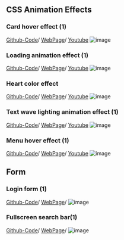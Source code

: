 ## CSS Animation Effects

### Card hover effect (1)
[Github-Code](https://github.com/jjyoon-dev/yotube_project/tree/master/css_animation_effect/card_hover_effect(1))/
[WebPage](https://jjyoon-dev.github.io/portfolio/css_animation_effect/card_hover_effect(1)/index.html)/
[Youtube](https://youtu.be/byouveQRdFU)
![image](https://github.com/jjyoon-dev/yotube_project/blob/master/css_animation_effect/thumbnail/card_hover_effect(1)_thumbnai.png?raw=true)

### Loading animation effect (1)
[Github-Code](https://github.com/jjyoon-dev/youtube_project/tree/master/css_animation_effect/loading_tutorial1)/
[WebPage](https://jjyoon-dev.github.io/portfolio/css_animation_effect/loading_tutorial1/index.html)/
[Youtube](https://youtu.be/XTyUWReFhuw)
![image](https://github.com/jjyoon-dev/yotube_project/blob/master/css_animation_effect/thumbnail/loading_animation_effect(1)_thumbnail.PNG?raw=true)

### Heart color effect
[Github-Code](https://github.com/jjyoon-dev/youtube_project/tree/master/css_animation_effect/heart_color_change)/
[WebPage](https://jjyoon-dev.github.io/portfolio/css_animation_effect/heart_color_change/index.html)/
[Youtube](https://youtu.be/xWwrdb2LG-8)
![image](https://github.com/jjyoon-dev/yotube_project/blob/master/css_animation_effect/thumbnail/heart_color_change_thumbnail.PNG?raw=true)

### Text wave lighting animation effect (1)
[Github-Code](https://github.com/jjyoon-dev/youtube_project/tree/master/css_animation_effect/text_wave_animation(1))/
[WebPage](https://jjyoon-dev.github.io/portfolio/css_animation_effect/text_wave_animation(1)/index.html)/
[Youtube](https://youtu.be/yQnyFV8ag0g)
![image](https://github.com/jjyoon-dev/yotube_project/blob/master/css_animation_effect/thumbnail/text_wave_lighting_animation_effect_thumbnail.PNG?raw=true)

### Menu hover effect (1)
[Github-Code](https://github.com/jjyoon-dev/youtube_project/tree/master/css_animation_effect/menu_hover_effect(1))/
[WebPage](https://jjyoon-dev.github.io/portfolio/css_animation_effect/menu_hover_effect(1)/index.html)/
[Youtube](https://youtu.be/nm9wPnB_04g)
![image](https://github.com/jjyoon-dev/youtube_project/blob/master/css_animation_effect/thumbnail/menu_hover_effect(1).png?raw=true)



## Form

### Login form (1)
[Github-Code](https://github.com/jjyoon-dev/youtube_project/tree/master/form/login_form(1))/
[WebPage](https://jjyoon-dev.github.io/portfolio/login_form/tutorial(1)/login.html)/
![image](https://github.com/jjyoon-dev/youtube_project/blob/master/form/thumbnail/login_form(1).PNG?raw=true)

### Fullscreen search bar(1)
[Github-Code](https://github.com/jjyoon-dev/youtube_project/tree/master/form/fullscreen_search_bar(1))/
[WebPage](https://jjyoon-dev.github.io/portfolio/form/fullscreen_search_bar(1)/index.html)/
![image](https://github.com/jjyoon-dev/youtube_project/blob/master/form/thumbnail/fullscreen_search_bar(1).PNG?raw=true)

